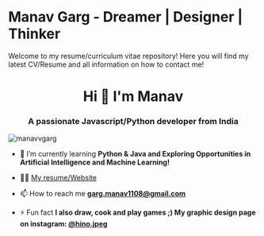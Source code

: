 # Manav Garg - Dreamer | Designer | Thinker
Welcome to my resume/curriculum vitae repository! Here you will find my latest CV/Resume and all information on how to contact me!

<h1 align="center">Hi 👋 I'm Manav</h1>
<h3 align="center">A passionate Javascript/Python developer from India</h3>

<p align="left"> <img src="https://komarev.com/ghpvc/?username=manavvgarg" alt="manavvgarg" /> </p>

- 🌱 I’m currently learning **Python & Java and Exploring Opportunities in Artificial Intelligence and Machine Learning!**

- 👨‍💻 [My resume/Website](https://ceev.io/@manavvgarg)

- 📫 How to reach me **garg.manav1108@gmail.com**

- ⚡ Fun fact **I also draw, cook and play games ;) My graphic design page on instagram: [@hino.jpeg](https://instagram.com/hino.jpeg)**

